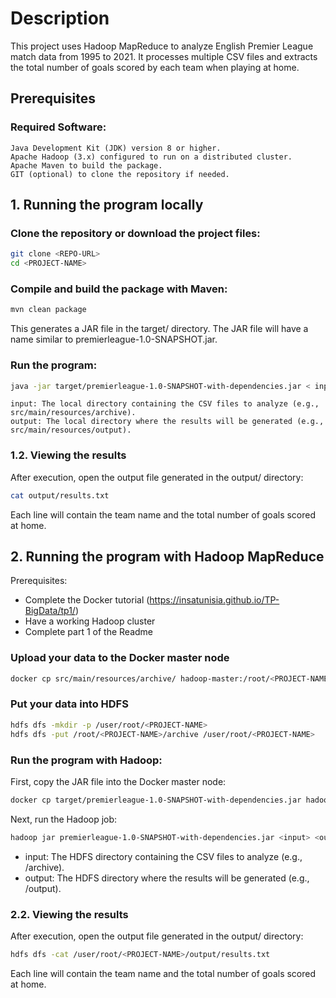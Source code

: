 <h1>Description</h1>

This project uses Hadoop MapReduce to analyze English Premier League match data from 1995 to 2021. It processes multiple CSV files and extracts the total number of goals scored by each team when playing at home.
<h2>Prerequisites</h2> <h3>Required Software:</h3>

    Java Development Kit (JDK) version 8 or higher.
    Apache Hadoop (3.x) configured to run on a distributed cluster.
    Apache Maven to build the package.
    GIT (optional) to clone the repository if needed.

<h2>1. Running the program locally</h2> <h3>Clone the repository or download the project files:</h3>

```bash
git clone <REPO-URL>
cd <PROJECT-NAME>
```
<h3>Compile and build the package with Maven:</h3>


```bash
mvn clean package
```

This generates a JAR file in the target/ directory. The JAR file will have a name similar to premierleague-1.0-SNAPSHOT.jar.
<h3>Run the program:</h3>

```bash
java -jar target/premierleague-1.0-SNAPSHOT-with-dependencies.jar < input > < output >
```
    input: The local directory containing the CSV files to analyze (e.g., src/main/resources/archive).
    output: The local directory where the results will be generated (e.g., src/main/resources/output).

<h3>1.2. Viewing the results</h3>

After execution, open the output file generated in the output/ directory:

```bash
cat output/results.txt
```

Each line will contain the team name and the total number of goals scored at home.
<h2>2. Running the program with Hadoop MapReduce</h2>

Prerequisites:

- Complete the Docker tutorial (https://insatunisia.github.io/TP-BigData/tp1/)
- Have a working Hadoop cluster
- Complete part 1 of the Readme

<h3>Upload your data to the Docker master node</h3>


```bash
docker cp src/main/resources/archive/ hadoop-master:/root/<PROJECT-NAME>/archive
```

<h3>Put your data into HDFS</h3>

```bash
hdfs dfs -mkdir -p /user/root/<PROJECT-NAME>
hdfs dfs -put /root/<PROJECT-NAME>/archive /user/root/<PROJECT-NAME>
```

<h3>Run the program with Hadoop:</h3>

First, copy the JAR file into the Docker master node:

```bash
docker cp target/premierleague-1.0-SNAPSHOT-with-dependencies.jar hadoop-master:/root/<PROJECT-NAME>
```

Next, run the Hadoop job:

```bash
hadoop jar premierleague-1.0-SNAPSHOT-with-dependencies.jar <input> <output>
```
- input: The HDFS directory containing the CSV files to analyze (e.g., <PROJECT-NAME>/archive).
- output: The HDFS directory where the results will be generated (e.g., <PROJECT-NAME>/output).

<h3>2.2. Viewing the results</h3>

After execution, open the output file generated in the output/ directory:


```bash
hdfs dfs -cat /user/root/<PROJECT-NAME>/output/results.txt
```
Each line will contain the team name and the total number of goals scored at home.



